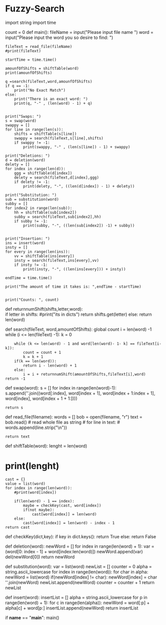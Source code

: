 # Fuzzy-Search

import string
import time

count = 0 
def main():
    fileName = input("Please input file name ")
    word = input("Please input the word you so desire to find: ")

    fileText = read_file(fileName)
    #print(fileText)

    startTime = time.time()

    amounfOfShifts = shiftTable(word)
    print(amounfOfShifts)                  

    q =search(fileText,word,amounfOfShifts)
    if q == -1:
        print("No Exact Match")
    else:
        print("There is an exact word: ")
        print(q, "-" , (len(word) - 1) + q)


    print("Swaps: ")
    s = swap(word)
    swappy = []
    for line in range(len(s)):
        shifts = shiftTable(s[line])
        swappy = search(fileText,s[line],shifts)
        if swappy != -1:
            print(swappy, "-" , (len(s[line]) - 1) + swappy)

    print("Deletions: ")
    d = deletion(word)
    delety = []
    for index in range(len(d)):
        ggg = shiftTable(d[index])
        delety = search(fileText,d[index],ggg)
        if delety != -1:
            print(delety, "-", ((len(d[index]) - 1) + delety))

    print("Substitution: ")
    sub = substitution(word)
    subby = []
    for index2 in range(len(sub)):
        hh = shiftTable(sub[index2])
        subby = search(fileText,sub[index2],hh)
        if subby != -1:
            print(subby, "-", ((len(sub[index2]) -1) + subby))


    print("Insertion: ")
    ins = insert(word)
    insty = []
    for every in range(len(ins)):
        vv = shiftTable(ins[every])
        insty = search(fileText,ins[every],vv)
        if insty != -1:
            print(insty, "-", ((len(ins[every])) + insty))

    endTime = time.time()

    print("The amount of time it takes is: ",endTime - startTime)


    print("Counts: ", count)






def returnnumShift(shifts,letter,word):         
    if letter in shifts:
        #print("its in dicts")
        return shifts.get(letter)
    else:
        return len(word)



def search(fileText, word,amountOfShifts):
    global count
    i = len(word) -1
    while (i <= len(fileText) -1):
        k = 0

        while (k <= len(word) - 1 and word[len(word)- 1- k] == fileText[i-k]):
            count = count + 1
            k = k + 1
        if(k == len(word)):
            return i - len(word) + 1
        else:
            i = i + returnnumShift(amountOfShifts,fileText[i],word)
    return -1


def swap(word):
    s = []
    for index in range(len(word)-1):
        s.append(''.join((word[:index], word[index + 1], word[index + 1:index + 1], word[index], word[index + 1 + 1:])))

    return s


def read_file(filename):
    words = []
    bob = open(filename, "r")
    text = bob.read()  # read whole file as string
    # for line in text:
    #     words.append(line.strip("\n"))

    return text


def shiftTable(word):
    lenght = len(word)
   # print(lenght)
    cast = {}
    value = list(word)
    for index in range(len(word)):
        #print(word[index])

        if(len(word) - 1 == index):
            maybe = checkKey(cast, word[index])
            if(not maybe):
                cast[word[index]] = len(word)
        else:
            cast[word[index]] = len(word) - index - 1
    return cast


def checkKey(dict,key):
    if key in dict.keys():
        return True
    else:
        return False

def deletion(word):
    newWord = []
    for index in range(len(word) + 1):
        var = (word[0: index - 1] + word[index:len(word)])
        newWord.append(var)
    del(newWord[0])
    return newWord

def substitution(word):
    var = list(word)
    newList = []
    counter = 0
    alpha = string.ascii_lowercase
    for index in range(len(word)):
        for char in alpha:
            newWord = list(word)
            if(newWord[index] != char):
                newWord[index] = char
                ''.join(newWord)
                newList.append(newWord)
                counter = counter + 1
    return newList

def insert(word):
    insertList = []
    alpha = string.ascii_lowercase
    for p in range(len(word) + 1):
        for c in range(len(alpha)):
            newWord = word[:p] + alpha[c] + word[p:]
            insertList.append(newWord)
    return insertList



if __name__ == "__main__":
    main()
